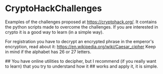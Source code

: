 # CryptoHackChallenges
Examples of the challenges proposed at https://cryptohack.org/. It contains the python scripts made to overcome the challenges.  If you are interested in crypto it is a good way to learn (in a simple way).

For registration you have to decrypt an encrypted phrase in the emperor's encryption, read about it: https://en.wikipedia.org/wiki/Caesar_cipher
Keep in mind if the alphabet has 26 or 27 letters.

## You have online utilities to decipher, but I recommend (if you really want to learn) that you try to understand how it ## works and apply it, it is simple.
